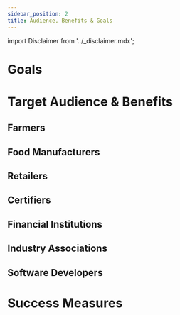 ```yaml
---
sidebar_position: 2
title: Audience, Benefits & Goals
---
```


import Disclaimer from '../\_disclaimer.mdx';

<Disclaimer />

# Goals



# Target Audience & Benefits



## Farmers


## Food Manufacturers


## Retailers


## Certifiers


## Financial Institutions


## Industry Associations


## Software Developers



# Success Measures


